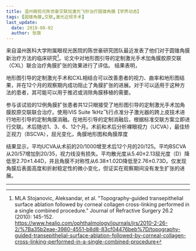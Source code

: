 ```yaml
---
title: 温州眼视光陈世豪交联加激光飞秒治疗圆锥角膜【学界动态】
tags: [圆锥角膜,交联,激光近视手术]
last_update:
  date: 2018-08-02
  author: 张旗
---
```


来自温州医科大学附属眼视光医院的陈世豪研究团队最近发表了他们对于圆锥角膜新治疗方法的临床研究[^1]。论文中对地形图引导的定制激光手术加角膜胶原交联（CXL）联合治疗角膜扩张的效果进行了评估。 结果表明，

地形图引导的定制激光手术和CXL相结合可以改善患者的视力、曲率和地形图结果，并在12个月的观察期内成功阻止了角膜扩张的进展。对于可以适用于这种方法的患者，其可能可以用于推迟或消除角膜移植的需要。

参与该试验的12例角膜扩张患者共12只眼接受了地形图引导的定制激光手术加角膜胶原交联联合治疗。使用iVIS Suite 1kHz飞行点准分子激光器的跨上皮技术进行地形引导的定制角膜消融。在地形引导的定制消融后，根据标准交联方案立即进行交联。术后随访1、3、6、12个月。术前和术后分析裸眼视力（UCVA），最佳矫正视力（BSCVA），屈光变化，角膜地形图和角膜厚度

结果显示，平均UCVA从术前的20/1000增至术后12个月的20/125。平均BSCVA从20/57增加到20/35，视力线没有损失。平均散光度从5.40±2.13屈光度（D）降低至2.70±1.44D，并且角膜不对称性从6.38±1.02D降低至2.76±0.73D。仅发现角膜后表面高度和折射稳定性的微小变化，但证实在观察期间没有发生扩张的进展。

---

[^1]: MLA Stojanovic, Aleksandar, et al. "Topography-guided transepithelial surface ablation followed by corneal collagen cross-linking performed in a single combined procedure." Journal of Refractive Surgery 26.2 (2010): 145-152. https://www.healio.com/ophthalmology/journals/jrs/2010-2-26-2/%7Ba35b2eae-3980-4551-b8d8-83cf04476beb%7D/topography-guided-transepithelial-surface-ablation-followed-by-corneal-collagen-cross-linking-performed-in-a-single-combined-procedure
